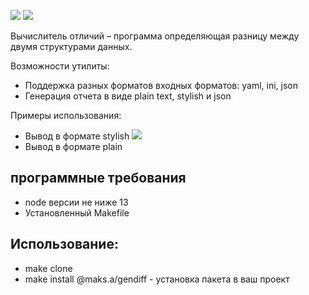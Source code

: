 <a href="https://codeclimate.com/github/maksOmy/frontend-project-lvl2/maintainability"><img src="https://api.codeclimate.com/v1/badges/e8790dcda6e9b050b28a/maintainability" /></a> <a href="https://codeclimate.com/github/maksOmy/frontend-project-lvl2/test_coverage"><img src="https://api.codeclimate.com/v1/badges/e8790dcda6e9b050b28a/test_coverage" /></a>

<p>Вычислитель отличий – программа определяющая разницу между двумя структурами данных.</p>
<p>Возможности утилиты:</p>
<ul>
    <li>Поддержка разных форматов входных форматов: yaml, ini, json</li>
    <li>Генерация отчета в виде plain text, stylish и json</li>    
</ul>

<p>Примеры использования:</p>

<ul>
    <li>Вывод в формате stylish
        <a href="https://asciinema.org/a/LPfFFOH7quMv5UReLVZyH0w8F" target="_blank">
            <img src="https://asciinema.org/a/LPfFFOH7quMv5UReLVZyH0w8F.svg" />
        </a>
    </li>
    <li>Вывод в формате plain</li>    
</ul>

<h2>программные требования</h2>
<ul>
    <li>node версии не ниже 13</li>
    <li>Установленный Makefile</li>
</ul>

<h2>Использование:</h2>
<ul>
    <li>make clone</li>
    <li>make install @maks.a/gendiff - установка пакета в ваш проект</li>
</ul>